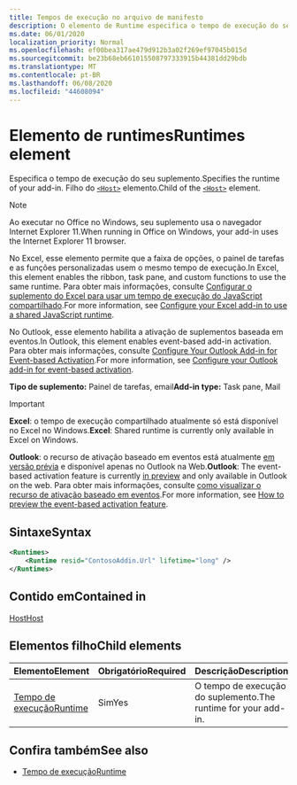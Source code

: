 ```yaml
---
title: Tempos de execução no arquivo de manifesto
description: O elemento de Runtime especifica o tempo de execução do seu suplemento.
ms.date: 06/01/2020
localization_priority: Normal
ms.openlocfilehash: ef00bea317ae479d912b3a02f269ef97045b015d
ms.sourcegitcommit: be23b68eb661015508797333915b44381dd29bdb
ms.translationtype: MT
ms.contentlocale: pt-BR
ms.lasthandoff: 06/08/2020
ms.locfileid: "44608094"
---
```

# <a name="runtimes-element"></a><span data-ttu-id="28cca-103">Elemento de runtimes</span><span class="sxs-lookup"><span data-stu-id="28cca-103">Runtimes element</span></span>

<span data-ttu-id="28cca-104">Especifica o tempo de execução do seu suplemento.</span><span class="sxs-lookup"><span data-stu-id="28cca-104">Specifies the runtime of your add-in.</span></span> <span data-ttu-id="28cca-105">Filho do [`<Host>`](host.md) elemento.</span><span class="sxs-lookup"><span data-stu-id="28cca-105">Child of the [`<Host>`](host.md) element.</span></span>

> [!NOTE]
> <span data-ttu-id="28cca-106">Ao executar no Office no Windows, seu suplemento usa o navegador Internet Explorer 11.</span><span class="sxs-lookup"><span data-stu-id="28cca-106">When running in Office on Windows, your add-in uses the Internet Explorer 11 browser.</span></span>

<span data-ttu-id="28cca-107">No Excel, esse elemento permite que a faixa de opções, o painel de tarefas e as funções personalizadas usem o mesmo tempo de execução.</span><span class="sxs-lookup"><span data-stu-id="28cca-107">In Excel, this element enables the ribbon, task pane, and custom functions to use the same runtime.</span></span> <span data-ttu-id="28cca-108">Para obter mais informações, consulte [Configurar o suplemento do Excel para usar um tempo de execução do JavaScript compartilhado](../../excel/configure-your-add-in-to-use-a-shared-runtime.md).</span><span class="sxs-lookup"><span data-stu-id="28cca-108">For more information, see [Configure your Excel add-in to use a shared JavaScript runtime](../../excel/configure-your-add-in-to-use-a-shared-runtime.md).</span></span>

<span data-ttu-id="28cca-109">No Outlook, esse elemento habilita a ativação de suplementos baseada em eventos.</span><span class="sxs-lookup"><span data-stu-id="28cca-109">In Outlook, this element enables event-based add-in activation.</span></span> <span data-ttu-id="28cca-110">Para obter mais informações, consulte [Configure Your Outlook Add-in for Event-based Activation](../../outlook/autolaunch.md).</span><span class="sxs-lookup"><span data-stu-id="28cca-110">For more information, see [Configure your Outlook add-in for event-based activation](../../outlook/autolaunch.md).</span></span>

<span data-ttu-id="28cca-111">**Tipo de suplemento:** Painel de tarefas, email</span><span class="sxs-lookup"><span data-stu-id="28cca-111">**Add-in type:** Task pane, Mail</span></span>

> [!IMPORTANT]
> <span data-ttu-id="28cca-112">**Excel**: o tempo de execução compartilhado atualmente só está disponível no Excel no Windows.</span><span class="sxs-lookup"><span data-stu-id="28cca-112">**Excel**: Shared runtime is currently only available in Excel on Windows.</span></span>
>
> <span data-ttu-id="28cca-113">**Outlook**: o recurso de ativação baseado em eventos está atualmente [em versão prévia](../../reference/objectmodel/preview-requirement-set/outlook-requirement-set-preview.md) e disponível apenas no Outlook na Web.</span><span class="sxs-lookup"><span data-stu-id="28cca-113">**Outlook**: The event-based activation feature is currently [in preview](../../reference/objectmodel/preview-requirement-set/outlook-requirement-set-preview.md) and only available in Outlook on the web.</span></span> <span data-ttu-id="28cca-114">Para obter mais informações, consulte [como visualizar o recurso de ativação baseado em eventos](../../outlook/autolaunch.md#how-to-preview-the-event-based-activation-feature).</span><span class="sxs-lookup"><span data-stu-id="28cca-114">For more information, see [How to preview the event-based activation feature](../../outlook/autolaunch.md#how-to-preview-the-event-based-activation-feature).</span></span>

## <a name="syntax"></a><span data-ttu-id="28cca-115">Sintaxe</span><span class="sxs-lookup"><span data-stu-id="28cca-115">Syntax</span></span>

```XML
<Runtimes>
    <Runtime resid="ContosoAddin.Url" lifetime="long" />
</Runtimes>
```

## <a name="contained-in"></a><span data-ttu-id="28cca-116">Contido em</span><span class="sxs-lookup"><span data-stu-id="28cca-116">Contained in</span></span>

[<span data-ttu-id="28cca-117">Host</span><span class="sxs-lookup"><span data-stu-id="28cca-117">Host</span></span>](host.md)

## <a name="child-elements"></a><span data-ttu-id="28cca-118">Elementos filho</span><span class="sxs-lookup"><span data-stu-id="28cca-118">Child elements</span></span>

|  <span data-ttu-id="28cca-119">Elemento</span><span class="sxs-lookup"><span data-stu-id="28cca-119">Element</span></span> |  <span data-ttu-id="28cca-120">Obrigatório</span><span class="sxs-lookup"><span data-stu-id="28cca-120">Required</span></span>  |  <span data-ttu-id="28cca-121">Descrição</span><span class="sxs-lookup"><span data-stu-id="28cca-121">Description</span></span>  |
|:-----|:-----|:-----|
| [<span data-ttu-id="28cca-122">Tempo de execução</span><span class="sxs-lookup"><span data-stu-id="28cca-122">Runtime</span></span>](runtime.md) | <span data-ttu-id="28cca-123">Sim</span><span class="sxs-lookup"><span data-stu-id="28cca-123">Yes</span></span> |  <span data-ttu-id="28cca-124">O tempo de execução do suplemento.</span><span class="sxs-lookup"><span data-stu-id="28cca-124">The runtime for your add-in.</span></span> |

## <a name="see-also"></a><span data-ttu-id="28cca-125">Confira também</span><span class="sxs-lookup"><span data-stu-id="28cca-125">See also</span></span>

- [<span data-ttu-id="28cca-126">Tempo de execução</span><span class="sxs-lookup"><span data-stu-id="28cca-126">Runtime</span></span>](runtime.md)
